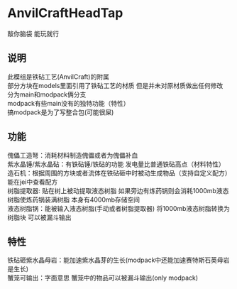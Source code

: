 # AnvilCraftHeadTap
敲你脑袋 能玩就行
## 说明
此模组是铁砧工艺(AnvilCraft)的附属  
部分方块在models里面引用了铁砧工艺的材质 但是并未对原材质做出任何修改  
分为main和modpack俩分支  
modpack有些main没有的独特功能（特性）  
搞modpack是为了写整合包(可能很屎)  
## 功能
傀儡工造弩：消耗材料制造傀儡或者为傀儡补血  
紫水晶锤/紫水晶砧：有铁砧锤/铁砧的功能 发电量比普通铁砧高点（材料特性）  
造石机：根据周围的方块或者流体在铁砧砸中时被动生成物品（支持自定义配方） 能在jei中查看配方  
树脂提取器: 贴在树上被动提取液态树脂 如果旁边有炼药锅则会消耗1000mb液态树脂使炼药锅装满树脂 本身有4000mb存储空间  
液态树脂锅：能被输入液态树脂(手动或者树脂提取器) 将1000mb液态树脂转换为树脂块 可以被漏斗输出  
## 特性
铁砧砸紫水晶母岩：能加速紫水晶芽的生长(modpack中还能加速赛特斯石英母岩是生长)  
蟹笼可输出：字面意思 蟹笼中的物品可以被漏斗输出(only modpack)

